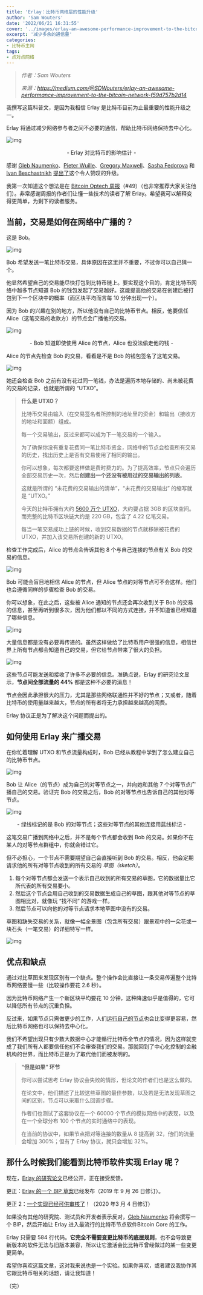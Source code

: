 ```yaml
---
title: 'Erlay：比特币网络层的性能升级'
author: 'Sam Wouters'
date: '2022/06/21 16:31:55'
cover: '../images/erlay-an-awesome-performance-improvement-to-the-bitcoin-network/n6xfMcw.png'
excerpt: '减少多余的通信量'
categories:
- 比特币主网
tags:
- 点对点网络
---
```



> *作者：Sam Wouters*
> 
> *来源：<https://medium.com/@SDWouters/erlay-an-awesome-performance-improvement-to-the-bitcoin-network-f59d757b2d14>*



我撰写这篇科普文，是因为我相信 Erlay 是比特币目前为止最重要的性能升级之一。

Erlay 将通过减少网络参与者之间不必要的通信，帮助比特币网络保持去中心化。

![img](../images/erlay-an-awesome-performance-improvement-to-the-bitcoin-network/9uFjWTQ.png)

<p style="text-align:center">- Erlay 对比特币的影响估计 -</p>


感谢 [Gleb Naumenko](https://github.com/naumenkogs)、[Pieter Wuille](https://github.com/sipa)、[Gregory Maxwell](https://github.com/gmaxwell)、[Sasha Fedorova](https://github.com/fedorova) 和 [Ivan Beschastnikh](https://github.com/bestchai) [提出了](https://arxiv.org/pdf/1905.10518.pdf)这个令人赞叹的升级。

我第一次知道这个想法是在 [Bitcoin Optech 周报](https://bitcoinops.org/en/newsletters/2019/06/05/)（#49）（也非常推荐大家关注他们）。非常感谢周报的作者们让懂一些技术的读者了解 Erlay。希望我可以解释变得更简单，为剩下的读者服务。

## 当前，交易是如何在网络中广播的？

这是 Bob。

![img](../images/erlay-an-awesome-performance-improvement-to-the-bitcoin-network/NtTM6Zg.png)

Bob 希望发送一笔比特币交易，具体原因在这里并不重要，不过你可以自己猜一个。

他显然希望自己的交易能尽快打包到比特币链上。要实现这个目的，肯定比特币网络中越多节点知道 Bob 的钱包发起了交易越好。这能提高他的交易在创建后被打包到下一个区块中的概率（而区块平均而言每 10 分钟出现一个）。

因为 Bob 的兴趣在别的地方，所以他没有自己的比特币节点。相反，他要信任 Alice（这笔交易的收款方）的节点会广播他的交易。

![img](../images/erlay-an-awesome-performance-improvement-to-the-bitcoin-network/Hdq9nTg.png)

<p style="text-align:center">- Bob 知道即使使用 Alice 的节点，Alice 也没法偷走他的钱 -</p>


Alice 的节点先检查 Bob 的交易，看看是不是 Bob 的钱包签名了这笔交易。

![img](../images/erlay-an-awesome-performance-improvement-to-the-bitcoin-network/C4c_51A.png)

她还会检查 Bob 之前有没有花过同一笔钱，办法是遍历本地存储的、尚未被花费的交易的记录，也就是所谓的 “UTXO”。

> **什么是 UTXO？**
>
> 比特币交易由输入（在交易签名者所控制的地址里的资金）和输出（接收方的地址和面额）组成。
>
> 每一个交易输出，反过来都可以成为下一笔交易的一个输入。
>
> 为了确保你没有重复花费同一笔比特币资金，网络中的节点会检查所有交易的历史，找出历史上是否有交易使用了相同的输出。
>
> 你可以想象，每次都要这样做是费时费力的。为了提高效率，节点只会遍历全部交易历史一次，然后**创建出一个还没有被用过的交易输出的列表**。
>
> 这就是所谓的 “未花费的交易输出的清单”，“未花费的交易输出” 的缩写就是 “UTXO。”
>
> 今天的比特币拥有大约 [5600 万个 UTXO](https://statoshi.info/dashboard/db/unspent-transaction-output-set)，大约要占据 3GB 的区块空间。而完整的比特币区块链大约是 220 GB，包含了 4.22 亿笔交易。
>
> 每当一笔交易成功上链的时候，收到交易数据的节点就移除被花费的 UTXO，并加入该交易所创建的新的 UTXO。

检查工作完成后，Alice 的节点会告诉其他 8 个与自己连接的节点有关 Bob 的交易的信息。

![img](../images/erlay-an-awesome-performance-improvement-to-the-bitcoin-network/sKsFncQ.png)

Bob 可能会盲目地相信 Alice 的节点，但 Alice 节点的对等节点可不会这样。他们也会遵循同样的步骤检查 Bob 的交易。

你可以想象，在此之后，这些被 Alice 通知的节点还会再次收到关于 Bob 的交易的信息，甚至再听到很多次，因为他们都以不同的方式连接，并不知道谁已经知道了哪些信息。

![img](../images/erlay-an-awesome-performance-improvement-to-the-bitcoin-network/NzEluLw.png)

大量信息都是没有必要再传递的。虽然这样做给了比特币用户很强的信息，相信世界上所有节点都会知道自己的交易，但它给节点带来了很大的负担。

![img](../images/erlay-an-awesome-performance-improvement-to-the-bitcoin-network/zlI2p8Q.png)

这些节点可能发送和接收了许多不必要的信息。准确点说，Erlay 的研究论文显示，**节点间全部流量的 44%** 都是这种不必要的消息！

节点会因此承担很大的压力，尤其是那些网络联通性并不好的节点；又或者，随着比特币的使用量越来越大，节点的所有者将无力承担越来越高的网费。

Erlay 协议正是为了解决这个问题而提出的。

## 如何使用 Erlay 来广播交易

在你忙着理解 UTXO 和节点流量构成时，Bob 已经从教程中学到了怎么建立自己的比特币节点。

![img](../images/erlay-an-awesome-performance-improvement-to-the-bitcoin-network/Os72snQ.png)

Bob 让 Alice（的节点）成为自己的对等节点之一，并向她和其他 7 个对等节点广播自己的交易。验证完 Bob 的交易之后，Bob 的对等节点也告诉自己的其他对等节点。

![img](../images/erlay-an-awesome-performance-improvement-to-the-bitcoin-network/n6xfMcw.png)

<p style="text-align:center">- 绿线标记的是 Bob 的对等节点；这些对等节点的其他连接用蓝线标记 -</p>


这笔交易广播到网络中之后，并不是每个节点都会收到 Bob 的交易。如果你不在某人的对等节点群组中，你就会错过它。

但不必担心，一个节点不需要期望自己会直接听到 Bob 的交易。相反，他会定期请求他的所有对等节点收到的所有交易的 *草图（sketch）*。

1. 每个对等节点都会发送一个表示自己收到的所有交易的草图，它的数据量比它所代表的所有交易要小。
2. 然后这个节点会用自己收到的交易数据生成自己的草图，跟其他对等节点的草图相比对，就像玩 “找不同” 的游戏一样。
3. 然后节点可以向他的对等节点请求本地草图中没有的交易。

草图和缺失交易的关系，就像一幅全景图（包含所有交易）跟景观中的一朵花或一块石头（一笔交易）的详细特写一样。

![img](../images/erlay-an-awesome-performance-improvement-to-the-bitcoin-network/6FBNERA.png)

## 优点和缺点

通过对比草图来发现区别有一个缺点。整个操作会比直接让一条交易传遍整个比特币网络要慢一些（比较操作要花 2.6 秒）。

因为比特币网络产生一个新区块平均要花 10 分钟，这种降速似乎是值得的，它可以降低所有节点的沉重负担。

反过来，如果节点只需做更少的工作，人们[运行自己的节点](https://bitcoin.org/en/full-node)也会比变得更容易，然后比特币网络也可以保持去中心化。

我们不希望出现只有少数大数据中心才能循行比特币全节点的情况，因为这样就变成了我们所有人都要信任他们不会审查我们的交易。那就回到了中心化控制的金融机构的世界，而比特币正是为了取代他们而被发明的。

> **“但是如果” 环节**
>
> 你可以尝试思考 Erlay 协议会失败的情形，但论文的作者们也是这么做的。
>
> 在论文中，他们描述了比较这些草图的最佳参数，以及若是无法发现草图之间的区别，节点可以采取什么回调步骤。
>
> 作者们也测试了这套协议在一个 60000 个节点的模拟网络中的表现，以及在一个全球分布 100 个节点的实时通络中的表现。
>
> 在当前的协议中，如果节点把对等连接的数量从 8 提高到 32，他们的流量会增加 300%；但有了 Erlay 协议，就只会增加 32%。

## 那什么时候我们能看到比特币软件实现 Erlay 呢？

现在，[Erlay 的研究论文](https://arxiv.org/pdf/1905.10518.pdf)已经公开，正在接受反馈。

更正：[Erlay 的一个 BIP 草案](https://github.com/naumenkogs/bips/blob/bip-reconcil/bip-reconcil.mediawiki)已经发布（2019 年 9 月 26 日修订）。

更正 2：[一个实现已经可供审核了](https://twitter.com/tomatodread/status/1235297558995636230)！（2020 年3 月 4 日修订）

如果没有其他的研究院、测试员和开发者表示反对，[Gleb Naumenko](https://twitter.com/tomatodread) 将会撰写一个 BIP，然后开始让 Erlay 进入最流行的比特币节点软件Bitcoin Core 的工作。

Erlay 只需要 584 行代码。**它完全不需要变更比特币的底层规则**，也不会导致更新版本的软件无法与旧版本兼容，所以让它激活会比比特币曾经做过的某一些变更更简单。

希望你喜欢这篇文章，这对我来说也是一个实验。如果你喜欢，或者建议我协作其它跟比特币相关的话题，请让我知道！

（完）